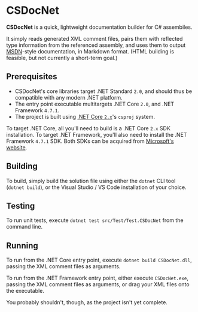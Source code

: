 # CSDocNet

**CSDocNet** is a quick, lightweight documentation builder for C# assembiles.

It simply reads generated XML comment files, pairs them with reflected type information from the referenced assembly, and uses them to output [MSDN](https://msdn.microsoft.com)-style documentation, in Markdown format. (HTML building is feasible, but not currently a short-term goal.)

## Prerequisites

* CSDocNet's core libraries target .NET Standard `2.0`, and should thus be compatible with any modern .NET platform.
* The entry point executable multitargets .NET Core `2.0`, and .NET Framework `4.7.1`.
* The project is built using [.NET Core `2.x`](https://dotnet.github.io)'s `csproj` system.

To target .NET Core, all you'll need to build is a .NET Core `2.x` SDK installation. To target .NET Framework, you'll also need to install the .NET Framework `4.7.1` SDK. Both SDKs can be acquired from [Microsoft's website](https://www.microsoft.com/net/download/).

## Building

To build, simply build the solution file using either the `dotnet` CLI tool (`dotnet build`), or the Visual Studio / VS Code installation of your choice.

## Testing

To run unit tests, execute `dotnet test src/Test/Test.CSDocNet` from the command line.

## Running

To run from the .NET Core entry point, execute `dotnet build CSDocNet.dll`, passing the XML comment files as arguments.

To run from the .NET Framework entry point, either execute `CSDocNet.exe`, passing the XML comment files as arguments, or drag your XML files onto the executable.

You probably shouldn't, though, as the project isn't yet complete.
